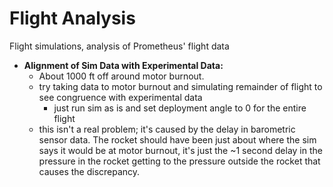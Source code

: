 # Flight Analysis

Flight simulations, analysis of Prometheus' flight data

- **Alignment of Sim Data with Experimental Data:** 
  - About 1000 ft off around motor burnout.
  - try taking data to motor burnout and simulating remainder of flight to see congruence with experimental data
    - just run sim as is and set deployment angle to 0 for the entire flight
  - this isn't a real problem; it's caused by the delay in barometric sensor data. The rocket should have been just about where the sim says it would be at motor burnout, it's just the ~1 second delay in the pressure in the rocket getting to the pressure outside the rocket that causes the discrepancy.
